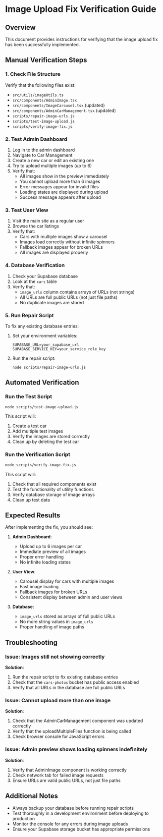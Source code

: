 # Image Upload Fix Verification Guide

## Overview

This document provides instructions for verifying that the image upload fix has been successfully implemented.

## Manual Verification Steps

### 1. Check File Structure

Verify that the following files exist:
- `src/utils/imageUtils.ts`
- `src/components/AdminImage.tsx`
- `src/components/ImageCarousel.tsx` (updated)
- `src/components/AdminCarManagement.tsx` (updated)
- `scripts/repair-image-urls.js`
- `scripts/test-image-upload.js`
- `scripts/verify-image-fix.js`

### 2. Test Admin Dashboard

1. Log in to the admin dashboard
2. Navigate to Car Management
3. Create a new car or edit an existing one
4. Try to upload multiple images (up to 6)
5. Verify that:
   - All images show in the preview immediately
   - You cannot upload more than 6 images
   - Error messages appear for invalid files
   - Loading states are displayed during upload
   - Success message appears after upload

### 3. Test User View

1. Visit the main site as a regular user
2. Browse the car listings
3. Verify that:
   - Cars with multiple images show a carousel
   - Images load correctly without infinite spinners
   - Fallback images appear for broken URLs
   - All images are displayed properly

### 4. Database Verification

1. Check your Supabase database
2. Look at the `cars` table
3. Verify that:
   - `image_urls` column contains arrays of URLs (not strings)
   - All URLs are full public URLs (not just file paths)
   - No duplicate images are stored

### 5. Run Repair Script

To fix any existing database entries:

1. Set your environment variables:
   ```
   SUPABASE_URL=your_supabase_url
   SUPABASE_SERVICE_KEY=your_service_role_key
   ```

2. Run the repair script:
   ```
   node scripts/repair-image-urls.js
   ```

## Automated Verification

### Run the Test Script

```bash
node scripts/test-image-upload.js
```

This script will:
1. Create a test car
2. Add multiple test images
3. Verify the images are stored correctly
4. Clean up by deleting the test car

### Run the Verification Script

```bash
node scripts/verify-image-fix.js
```

This script will:
1. Check that all required components exist
2. Test the functionality of utility functions
3. Verify database storage of image arrays
4. Clean up test data

## Expected Results

After implementing the fix, you should see:

1. **Admin Dashboard**:
   - Upload up to 6 images per car
   - Immediate preview of all images
   - Proper error handling
   - No infinite loading states

2. **User View**:
   - Carousel display for cars with multiple images
   - Fast image loading
   - Fallback images for broken URLs
   - Consistent display between admin and user views

3. **Database**:
   - `image_urls` stored as arrays of full public URLs
   - No more string values in `image_urls`
   - Proper handling of image paths

## Troubleshooting

### Issue: Images still not showing correctly

**Solution**: 
1. Run the repair script to fix existing database entries
2. Check that the `cars-photos` bucket has public access enabled
3. Verify that all URLs in the database are full public URLs

### Issue: Cannot upload more than one image

**Solution**:
1. Check that the AdminCarManagement component was updated correctly
2. Verify that the uploadMultipleFiles function is being called
3. Check browser console for JavaScript errors

### Issue: Admin preview shows loading spinners indefinitely

**Solution**:
1. Verify that AdminImage component is working correctly
2. Check network tab for failed image requests
3. Ensure URLs are valid public URLs, not just file paths

## Additional Notes

- Always backup your database before running repair scripts
- Test thoroughly in a development environment before deploying to production
- Monitor the console for any errors during image uploads
- Ensure your Supabase storage bucket has appropriate permissions